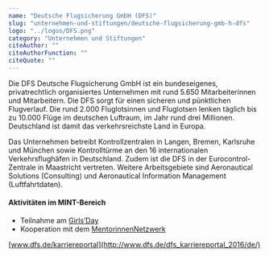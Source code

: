```yaml
---
name: "Deutsche Flugsicherung GmbH (DFS)"
slug: "unternehmen-und-stiftungen/deutsche-flugsicherung-gmb-h-dfs"
logo: "../logos/DFS.png"
category: "Unternehmen und Stiftungen"
citeAuthor: ""
citeAuthorFunction: ""
citeQuote: ""
---
```


Die DFS Deutsche Flugsicherung GmbH ist ein bundeseigenes, privatrechtlich organisiertes Unternehmen mit rund 5.650 Mitarbeiterinnen und Mitarbeitern. Die DFS sorgt für einen sicheren und pünktlichen Flugverlauf. Die rund 2.000 Fluglotsinnen und Fluglotsen lenken täglich bis zu 10.000 Flüge im deutschen Luftraum, im Jahr rund drei Millionen. Deutschland ist damit das verkehrsreichste Land in Europa.

Das Unternehmen betreibt Kontrollzentralen in Langen, Bremen, Karlsruhe und München sowie Kontrolltürme an den 16 internationalen Verkehrsflughäfen in Deutschland. Zudem ist die DFS in der Eurocontrol-Zentrale in Maastricht vertreten. Weitere Arbeitsgebiete sind Aeronautical Solutions (Consulting) und Aeronautical Information Management (Luftfahrtdaten).

#### Aktivitäten im MINT-Bereich

- Teilnahme am [Girls’Day](https://www.girls-day.de/)
- Kooperation mit dem [MentorinnenNetzwerk](https://www.mentoringhessen.de/)

[www.dfs.de/karriereportal](http://www.dfs.de/dfs_karriereportal_2016/de/)
